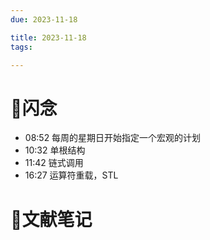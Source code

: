 ```yaml
---
due: 2023-11-18 

title: 2023-11-18
tags:

---
```


# 📖闪念
- 08:52 每周的星期日开始指定一个宏观的计划
- 10:32 单根结构
- 11:42 链式调用
- 16:27 运算符重载，STL





# 📒文献笔记






